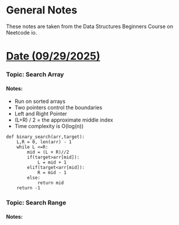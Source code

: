 # General Notes


These notes are taken from the Data Structures Beginners Course on Neetcode io.

# <u> Date (09/29/2025) </u>

### Topic: Search Array
#### Notes: 

* Run on sorted arrays
* Two pointers control the boundaries 
* Left and Right Pointer
* (L+R) / 2 = the approximate middle index
* Time complexity is O(log(n))
```aiignore
def binary_search(arr,target):
    L,R = 0, len(arr) - 1
    while L <=R:
        mid = (L + R)//2
        if(target>arr[mid]):
            L = mid + 1
        elif(target<arr[mid]):
            R = mid - 1
        else:
            return mid
    return -1
```

### Topic: Search Range
#### Notes: 